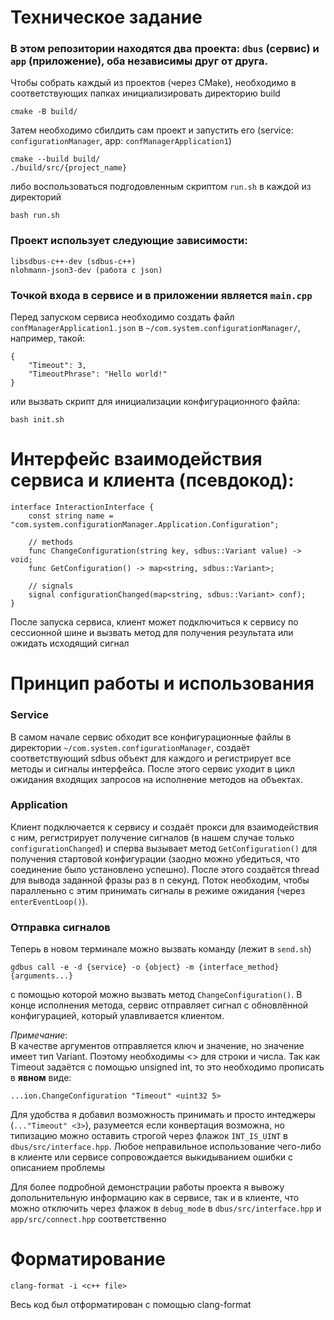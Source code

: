# Техническое задание

### В этом репозитории находятся два проекта: `dbus` (сервис) и `app` (приложение), оба независимы друг от друга.

Чтобы собрать каждый из проектов (через CMake), необходимо в соответствующих папках инициализировать директорию build

```
cmake -B build/
```

Затем необходимо сбилдить сам проект и запустить его (service: `configurationManager`, app: `confManagerApplication1`)
```
cmake --build build/
./build/src/{project_name}
```
либо воспользоваться подгодовленным скриптом `run.sh` в каждой из директорий
```
bash run.sh
```

### Проект использует следующие зависимости:
```
libsdbus-c++-dev (sdbus-c++)
nlohmann-json3-dev (работа с json)
```

### Точкой входа в сервисе и в приложении является `main.cpp`

Перед запуском сервиса необходимо создать файл `confManagerApplication1.json` в `~/com.system.configurationManager/`, например, такой:
```
{
    "Timeout": 3,
    "TimeoutPhrase": "Hello world!"
}
```
или вызвать скрипт для инициализации конфигурационного файла:
```
bash init.sh
```


# Интерфейс взаимодействия сервиса и клиента (псевдокод):
```
interface InteractionInterface {
    const string name = "com.system.configurationManager.Application.Configuration";

    // methods
    func ChangeConfiguration(string key, sdbus::Variant value) -> void;
    func GetConfiguration() -> map<string, sdbus::Variant>;

    // signals
    signal configurationChanged(map<string, sdbus::Variant> conf);
}
```

После запуска сервиса, клиент может подключиться к сервису по сессионной шине и вызвать метод для получения результата или ожидать исходящий сигнал

# Принцип работы и использования

### Service
В самом начале сервис обходит все конфигурационные файлы в директории `~/com.system.configurationManager`, создаёт соответствующий sdbus объект для каждого и регистрирует все методы и сигналы интерфейса. После этого сервис уходит в цикл ожидания входящих запросов на исполнение методов на объектах.

### Application
Клиент подключается к сервису и создаёт прокси для взаимодействия с ним, регистрирует получение сигналов (в нашем случае только `configurationChanged`) и сперва вызывает метод `GetConfiguration()` для получения стартовой конфигурации (заодно можно убедиться, что соединение было установлено успешно). После этого создаётся thread для вывода заданной фразы раз в n секунд. Поток необходим, чтобы паралленьно с этим принимать сигналы в режиме ожидания (через `enterEventLoop()`).

### Отправка сигналов
Теперь в новом терминале можно вызвать команду (лежит в `send.sh`)
```
gdbus call -e -d {service} -o {object} -m {interface_method} {arguments...}
```
с помощью которой можно вызвать метод `ChangeConfiguration()`. В конце исполнения метода, сервис отправляет сигнал с обновлённой конфигурацией, который улавливается клиентом. 

_Примечание_:\
В качестве аргументов отправляется ключ и значение, но значение имеет тип Variant. Поэтому необходимы <> для строки и числа. Так как Timeout задаётся с помощью unsigned int, то это необходимо прописать в **явном** виде:
```
...ion.ChangeConfiguration "Timeout" <uint32 5>
```
Для удобства я добавил возможность принимать и просто интеджеры (`..."Timeout" <3>`), разумеется если конвертация возможна, но типизацию можно оставить строгой через флажок `INT_IS_UINT` в `dbus/src/interface.hpp`. Любое неправильное использование чего-либо в клиенте или сервисе сопровождается выкидыванием ошибки с описанием проблемы

Для более подробной демонстрации работы проекта я вывожу допольнительную информацию как в сервисе, так и в клиенте, что можно отключить через флажок в `debug_mode` в `dbus/src/interface.hpp` и `app/src/connect.hpp` соответственно

# Форматирование

```
clang-format -i <c++ file>
```

Весь код был отформатирован с помощью clang-format
